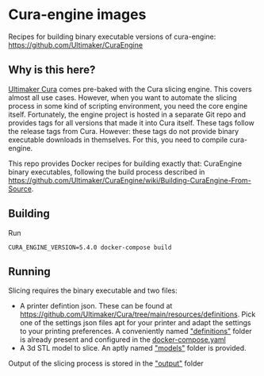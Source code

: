 # Cura-engine images

Recipes for building binary executable versions of cura-engine: https://github.com/Ultimaker/CuraEngine

## Why is this here?

[Ultimaker Cura](https://github.com/Ultimaker/Cura) comes pre-baked with the Cura slicing engine. This covers almost all
use cases. However, when you want to automate the slicing process in some kind of scripting environment, you need the
core engine itself. Fortunately, the engine project is hosted in a separate Git repo and provides tags for all versions
that made it into Cura itself. These tags follow the release tags from Cura. However: these tags do not provide binary
executable downloads in themselves. For this, you need to compile cura-engine.

This repo provides Docker recipes for building exactly that: CuraEngine binary executables, following the build 
process described in https://github.com/Ultimaker/CuraEngine/wiki/Building-CuraEngine-From-Source.

## Building

Run 
```shell
CURA_ENGINE_VERSION=5.4.0 docker-compose build
```

## Running

Slicing requires the binary executable and two files: 
- A printer defintion json. These can be found at https://github.com/Ultimaker/Cura/tree/main/resources/definitions. 
  Pick one of the settings json files apt for your printer and adapt the settings to your printing preferences. A 
  conveniently named ["definitions"](definitions) folder is already present and configured in the
  [docker-compose.yaml](docker-compose.yaml) 
- A 3d STL model to slice. An aptly named ["models"](models) folder is provided.

Output of the slicing process is stored in the ["output"](output) folder
